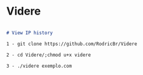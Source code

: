 # Videre <br>

```markdown

# View IP history

1 - git clone https://github.com/RodricBr/Videre

2 - cd Videre/;chmod u+x videre

3 - ./videre exemplo.com
```
